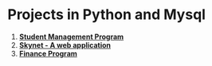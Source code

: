 # Projects in Python and Mysql
1. [**Student Management Program**](https://github.com/tbhaxor/educational_projects/tree/master/PYTHON_AND_MYSQL/STUDENT_MANAGEMENT_PROGRAM)
2. [**Skynet - A web application**](https://github.com/tbhaxor/educational_projects/tree/master/PYTHON_AND_MYSQL/SIMPLE_WEB_APPLICATION_USING_FLASK)
3. [**Finance Program**](https://github.com/tbhaxor/educational_projects/tree/master/PYTHON_AND_MYSQL/FINANCE_PROGRAM_USING_FLASK)
